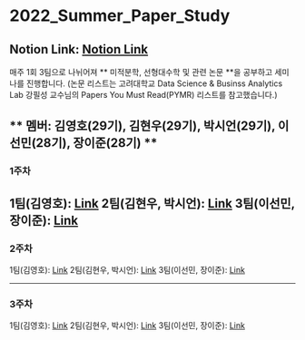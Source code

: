 # 2022_Summer_Paper_Study
Notion Link: [Notion Link](https://flax-relative-743.notion.site/e17e3494e13c4090afefa7d6ca98d3bb?v=cc932f82387c430c9200bedcb82046e1)
---

매주 1회 3팀으로 나뉘어져 ** 미적분학, 선형대수학 및 관련 논문 **을 공부하고 세미나를 진행합니다.
(논문 리스트는 고려대학교 Data Science & Businss Analytics Lab 강필성 교수님의 Papers You Must Read(PYMR) 리스트를 참고했습니다.)

** 멤버: 김영호(29기), 김현우(29기), 박시언(29기), 이선민(28기), 장이준(28기) **
---

### 1주차
1팀(김영호):  [Link](https://flax-relative-743.notion.site/1-f07260b39c914ac3bafcec45a31cb2fd)
2팀(김현우, 박시언): [Link]()
3팀(이선민, 장이준): [Link]()
---
### 2주차
1팀(김영호):  [Link](https://flax-relative-743.notion.site/1-f07260b39c914ac3bafcec45a31cb2fd)
2팀(김현우, 박시언): [Link]()
3팀(이선민, 장이준): [Link]()

---
### 3주차
1팀(김영호):  [Link](https://flax-relative-743.notion.site/1-f07260b39c914ac3bafcec45a31cb2fd)
2팀(김현우, 박시언): [Link]()
3팀(이선민, 장이준): [Link]()
